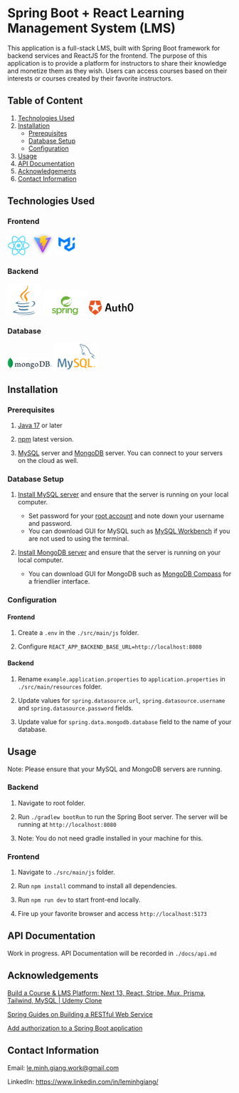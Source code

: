 # Spring Boot + React Learning Management System (LMS)

This application is a full-stack LMS, built with Spring Boot framework for backend services and ReactJS for the frontend. The purpose of this application is to provide a platform for instructors to share their knowledge and monetize them as they wish. Users can access courses based on their interests or courses created by their favorite instructors.

## Table of Content
1. [Technologies Used](#technologies-used)
2. [Installation](#installation)
    - [Prerequisites](#prerequisites)
    - [Database Setup](#database-setup)
    - [Configuration](#configuration)
3. [Usage](#usage)
4. [API Documentation](#api-documentation)
5. [Acknowledgements](#acknowledgements)
6. [Contact Information](#contact-information)

## Technologies Used

### Frontend

<p float="left">
    <img src="docs/logos/ReactJS.png" alt="ReactJS" width="50"/>
    <img src="docs/logos/Vite.png" alt="Vite" width="50"/>
    <img src="docs/logos/Mui.png" alt="Material UI" width="50"/>
</p>

### Backend

<p float="left">
    <img src="docs/logos/Java.png" alt="Java" width="75"/>
    <img src="docs/logos/SpringBoot.png" alt="Spring Boot" width="100"/>
    <img src="docs/logos/Auth0.png" alt="Auth0" width="100"/>
</p>

### Database

<p float="left">
    <img src="docs/logos/MongoDB.png" alt="MongoDB" width="100"/>
    <img src="docs/logos/MySQL.png" alt="MySQL" width="100"/>
</p>

## Installation

### Prerequisites

1. [Java 17](https://www.oracle.com/java/technologies/downloads/) or later

2. [npm](https://docs.npmjs.com/downloading-and-installing-node-js-and-npm) latest version.

3. [MySQL](https://dev.mysql.com/downloads/mysql/) server and [MongoDB](https://www.mongodb.com/try/download/community) server. You can connect to your servers on the cloud as well.

### Database Setup

1. [Install MySQL server](https://dev.mysql.com/doc/mysql-installation-excerpt/5.7/en/) and ensure that the server is running on your local computer.
    - Set password for your [root account](https://dev.mysql.com/doc/mysql-installation-excerpt/5.7/en/default-privileges.html) and note down your username and password.
    - You can download GUI for MySQL such as [MySQL Workbench](https://www.mysql.com/products/workbench/) if you are not used to using the terminal.

2. [Install MongoDB server](https://www.mongodb.com/docs/manual/administration/install-community/) and ensure that the server is running on your local computer.
    - You can download GUI for MongoDB such as [MongoDB Compass](https://www.mongodb.com/products/tools/compass) for a friendlier interface.

### Configuration

#### Frontend

1. Create a `.env` in the `./src/main/js` folder.

2. Configure `REACT_APP_BACKEND_BASE_URL=http://localhost:8080`

#### Backend

1. Rename `example.application.properties` to `application.properties` in `./src/main/resources` folder.

2. Update values for `spring.datasource.url`, `spring.datasource.username` and `spring.datasource.password` fields.

3. Update value for `spring.data.mongodb.database` field to the name of your database.

## Usage

Note: Please ensure that your MySQL and MongoDB servers are running.

### Backend

1. Navigate to root folder.

2. Run `./gradlew bootRun` to run the Spring Boot server. The server will be running at `http://localhost:8080`

3. Note: You do not need gradle installed in your machine for this.

### Frontend

1. Navigate to `./src/main/js` folder.

2. Run `npm install` command to install all dependencies.

3. Run `npm run dev` to start front-end locally.

4. Fire up your favorite browser and access `http://localhost:5173`

## API Documentation

Work in progress. API Documentation will be recorded in `./docs/api.md`

## Acknowledgements

[Build a Course & LMS Platform: Next 13, React, Stripe, Mux, Prisma, Tailwind, MySQL | Udemy Clone](https://www.youtube.com/watch?v=Big_aFLmekI)

[Spring Guides on Building a RESTful Web Service](https://spring.io/guides/gs/rest-service/)

[Add authorization to a Spring Boot application](https://auth0.com/docs/quickstart/backend/java-spring-security5/interactive)

## Contact Information

Email: le.minh.giang.work@gmail.com

LinkedIn: https://www.linkedin.com/in/leminhgiang/